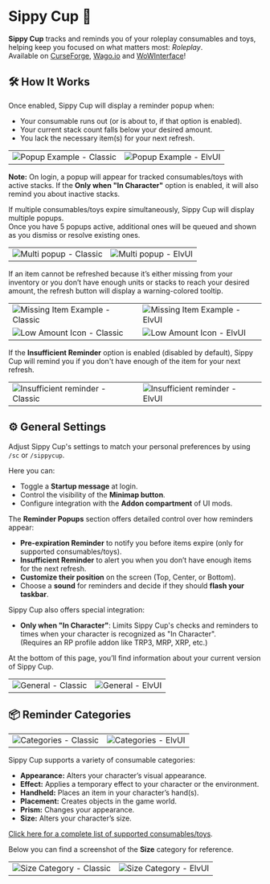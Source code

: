 # Sippy Cup 🥤

**Sippy Cup** tracks and reminds you of your roleplay consumables and toys, helping keep you focused on what matters most: *Roleplay*.  
Available on [CurseForge](https://www.curseforge.com/wow/addons/sippy-cup), [Wago.io](https://addons.wago.io/addons/sippy-cup) and [WoWInterface](https://www.wowinterface.com/downloads/info26933-SippyCup.html)!  

## 🛠️ How It Works

Once enabled, Sippy Cup will display a reminder popup when:
- Your consumable runs out (or is about to, if that option is enabled).  
- Your current stack count falls below your desired amount.  
- You lack the necessary item(s) for your next refresh.

<table>
  <tr>
    <td><img src="https://i.imgur.com/SrsHalZ.png" alt="Popup Example - Classic"></td>
    <td><img src="https://i.imgur.com/Oouko1z.png" alt="Popup Example - ElvUI"></td>
  </tr>
</table>

**Note:** On login, a popup will appear for tracked consumables/toys with active stacks. If the **Only when "In Character"** option is enabled, it will also remind you about inactive stacks.

If multiple consumables/toys expire simultaneously, Sippy Cup will display multiple popups.  
Once you have 5 popups active, additional ones will be queued and shown as you dismiss or resolve existing ones.

<table>
  <tr>
    <td><img src="https://i.imgur.com/W0oAOpo.png" alt="Multi popup - Classic"></td>
    <td><img src="https://i.imgur.com/dXrcD6e.png" alt="Multi popup - ElvUI"></td>
  </tr>
</table>

If an item cannot be refreshed because it’s either missing from your inventory or you don’t have enough units or stacks to reach your desired amount, the refresh button will display a warning-colored tooltip.

<table>
  <tr>
    <td><img src="https://i.imgur.com/7KxqNRB.png" alt="Missing Item Example - Classic"></td>
	<td><img src="https://i.imgur.com/C6fSCxb.png" alt="Missing Item Example - ElvUI"></td>
  </tr>
  <tr>
    <td><img src="https://i.imgur.com/kYPjFop.png" alt="Low Amount Icon - Classic"></td>
    <td><img src="https://i.imgur.com/0FGuN67.png" alt="Low Amount Icon - ElvUI"></td>
  </tr>
</table>

If the **Insufficient Reminder** option is enabled (disabled by default), Sippy Cup will remind you if you don't have enough of the item for your next refresh.

<table>
  <tr>
    <td><img src="https://i.imgur.com/LRPxfHJ.png" alt="Insufficient reminder - Classic"></td>
    <td><img src="https://i.imgur.com/eAp1Wdm.png" alt="Insufficient reminder - ElvUI"></td>
  </tr>
</table>

## ⚙️ General Settings

Adjust Sippy Cup's settings to match your personal preferences by using `/sc` or `/sippycup`.

Here you can:  
- Toggle a **Startup message** at login.  
- Control the visibility of the **Minimap button**.  
- Configure integration with the **Addon compartment** of UI mods.

The **Reminder Popups** section offers detailed control over how reminders appear:  
- **Pre-expiration Reminder** to notify you before items expire (only for supported consumables/toys).  
- **Insufficient Reminder** to alert you when you don’t have enough items for the next refresh.  
- **Customize their position** on the screen (Top, Center, or Bottom).  
- Choose a **sound** for reminders and decide if they should **flash your taskbar**.

Sippy Cup also offers special integration:  
- **Only when "In Character"**: Limits Sippy Cup's checks and reminders to times when your character is recognized as "In Character".  
  (Requires an RP profile addon like TRP3, MRP, XRP, etc.)

At the bottom of this page, you’ll find information about your current version of Sippy Cup.

<table>
  <tr>
    <td><img src="https://i.imgur.com/YNGnyoz.png" alt="General - Classic"></td>
    <td><img src="https://i.imgur.com/YoMo30L.png" alt="General - ElvUI"></td>
  </tr>
</table>

## 📦 Reminder Categories

<table>
  <tr>
    <td><img src="https://i.imgur.com/kGBvsBE.png" alt="Categories - Classic"></td>
    <td><img src="https://i.imgur.com/o9qzm1v.png" alt="Categories - ElvUI"></td>
  </tr>
</table>

Sippy Cup supports a variety of consumable categories:
- **Appearance:** Alters your character’s visual appearance.  
- **Effect:** Applies a temporary effect to your character or the environment.  
- **Handheld:** Places an item in your character’s hand(s).  
- **Placement:** Creates objects in the game world.  
- **Prism:** Changes your appearance.  
- **Size:** Alters your character’s size.

[Click here for a complete list of supported consumables/toys](https://github.com/Raenore/Sippy-Cup/wiki#supported-options).

Below you can find a screenshot of the **Size** category for reference.

<table>
  <tr>
    <td><img src="https://i.imgur.com/fmrgpMy.png" alt="Size Category - Classic"></td>
    <td><img src="https://i.imgur.com/PTGM0TL.png" alt="Size Category - ElvUI"></td>
  </tr>
</table>
